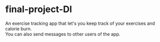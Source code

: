 # final-project-DI

An exercise tracking app that let's you keep track of your exercises and calorie burn. <br/>
You can also send messages to other users of the app.
